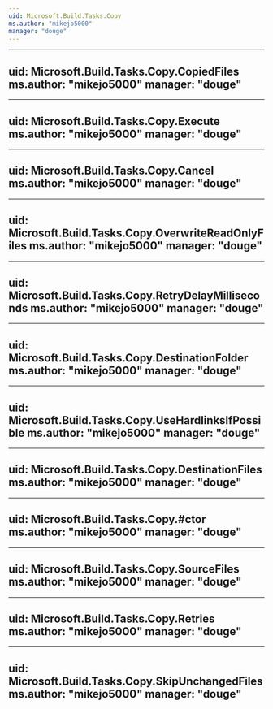 ```yaml
---
uid: Microsoft.Build.Tasks.Copy
ms.author: "mikejo5000"
manager: "douge"
---
```


---
uid: Microsoft.Build.Tasks.Copy.CopiedFiles
ms.author: "mikejo5000"
manager: "douge"
---

---
uid: Microsoft.Build.Tasks.Copy.Execute
ms.author: "mikejo5000"
manager: "douge"
---

---
uid: Microsoft.Build.Tasks.Copy.Cancel
ms.author: "mikejo5000"
manager: "douge"
---

---
uid: Microsoft.Build.Tasks.Copy.OverwriteReadOnlyFiles
ms.author: "mikejo5000"
manager: "douge"
---

---
uid: Microsoft.Build.Tasks.Copy.RetryDelayMilliseconds
ms.author: "mikejo5000"
manager: "douge"
---

---
uid: Microsoft.Build.Tasks.Copy.DestinationFolder
ms.author: "mikejo5000"
manager: "douge"
---

---
uid: Microsoft.Build.Tasks.Copy.UseHardlinksIfPossible
ms.author: "mikejo5000"
manager: "douge"
---

---
uid: Microsoft.Build.Tasks.Copy.DestinationFiles
ms.author: "mikejo5000"
manager: "douge"
---

---
uid: Microsoft.Build.Tasks.Copy.#ctor
ms.author: "mikejo5000"
manager: "douge"
---

---
uid: Microsoft.Build.Tasks.Copy.SourceFiles
ms.author: "mikejo5000"
manager: "douge"
---

---
uid: Microsoft.Build.Tasks.Copy.Retries
ms.author: "mikejo5000"
manager: "douge"
---

---
uid: Microsoft.Build.Tasks.Copy.SkipUnchangedFiles
ms.author: "mikejo5000"
manager: "douge"
---
